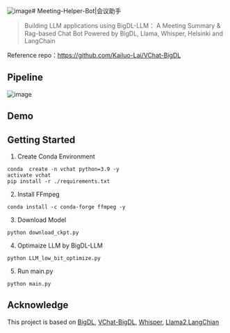 ![image](https://github.com/Lxt115/Meeting-Summary-Bot/assets/67227722/1b523680-5e25-45f2-9aa6-8b3b54a459ac)# Meeting-Helper-Bot|会议助手
> Building LLM applications using BigDL-LLM： A Meeting Summary & Rag-based Chat Bot
Powered by BigDL, Llama, Whisper, Helsinki and LangChain

Reference repo：https://github.com/Kailuo-Lai/VChat-BigDL

## Pipeline
![image](https://github.com/Lxt115/Meeting-Summary-Bot/assets/67227722/03ce0f86-e793-4723-adf9-088aae4c6efd)

## Demo

## Getting Started 
1. Create Conda Environment
```
conda  create -n vchat python=3.9 -y
activate vchat
pip install -r ./requirements.txt
```
2. Install FFmpeg
```
conda install -c conda-forge ffmpeg -y
```
3. Download Model
```
python download_ckpt.py
```
4. Optimaize LLM by BigDL-LLM
```
python LLM_low_bit_optimize.py
```
5. Run main.py
```
python main.py
```

## Acknowledge

This project is based on [BigDL](https://github.com/intel-analytics/BigDL), [VChat-BigDL](https://github.com/Kailuo-Lai/VChat-BigDL), [Whisper](https://github.com/openai/whisper), [Llama2](https://github.com/facebookresearch/llama),[LangChian](https://github.com/langchain-ai/langchain)
